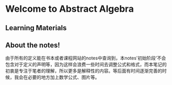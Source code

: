# Welcome to Abstract Algebra

## Learning Materials


## About the notes!
由于所有的定义能在书本或者课程网站的notes中查询到，本notes'初始阶段'不会包含对于定义的声明等，因为这样会浪费一些时间去调整公式和格式，而本笔记的初衷是专注于笔者的理解，所以更多是解释性的内容。等后面有时间逐渐完善的时候，我会在必要的地方加上数学公式、图片等。